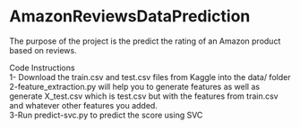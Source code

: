 # AmazonReviewsDataPrediction
The purpose of the project is the predict the rating of an Amazon product based on reviews.

Code Instructions <br>
1- Download the train.csv and test.csv files from Kaggle into the data/ folder <br>
2-feature_extraction.py will help you to generate features as well as generate X_test.csv which is test.csv but with the features from train.csv and whatever other features you added. <br>
3-Run predict-svc.py to predict the score using SVC <br>
